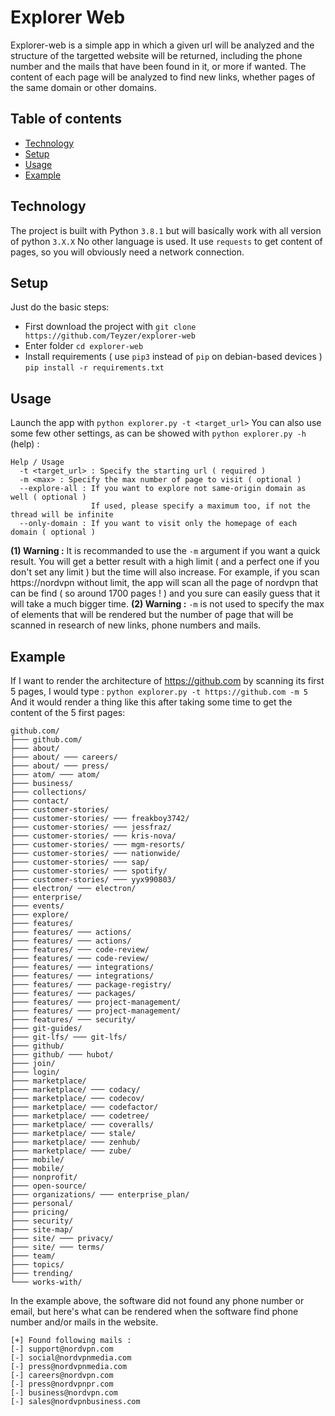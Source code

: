 
# Explorer Web

Explorer-web is a simple app in which a given url will be analyzed and the structure of the targetted website will be returned, including the phone number and the mails that have been found in it, or more if wanted. The content of each page will be analyzed to find new links, whether pages of the same domain or other domains. 

## Table of contents
* [Technology](#technology)
* [Setup](#setup)
* [Usage](#usage)
* [Example](#example)

## Technology
The project is built with Python `3.8.1` but will basically work with all version of python `3.X.X`
No other language is used.
It use `requests` to get content of pages, so you will obviously need a network connection.

## Setup
Just do the basic steps:
* First download the project with 
`git clone https://github.com/Teyzer/explorer-web`
* Enter folder
`cd explorer-web`
* Install requirements ( use `pip3` instead of `pip` on debian-based devices )
`pip install -r requirements.txt`

## Usage

Launch the app with `python explorer.py -t <target_url>`
You can also use some few other settings, as can be showed with `python explorer.py -h` (help) :
```
Help / Usage  
  -t <target_url> : Specify the starting url ( required )  
  -m <max> : Specify the max number of page to visit ( optional )  
  --explore-all : If you want to explore not same-origin domain as well ( optional )  
                  If used, please specify a maximum too, if not the thread will be infinite  
  --only-domain : If you want to visit only the homepage of each domain ( optional )
```

**(1) Warning :** It is recommanded to use the `-m` argument if you want a quick result. You will get a better result with a high limit ( and a perfect one if you don't set any limit ) but the time will also increase. For example, if you scan https://nordvpn without limit, the app will scan all the page of nordvpn that can be find ( so around 1700 pages ! ) and you sure can easily guess that it will take a much bigger time.
**(2) Warning :** `-m` is not used to specify the max of elements that will be rendered but the number of page that will be scanned in research of new links, phone numbers and mails.

## Example

If I want to render the architecture of https://github.com by scanning its first 5 pages, I would type :
`python explorer.py -t https://github.com -m 5` 
And it would render a thing like this after taking some time to get the content of the 5 first pages:
```
github.com/  
├─── github.com/  
├─── about/  
├─── about/ ─── careers/  
├─── about/ ─── press/  
├─── atom/ ─── atom/  
├─── business/  
├─── collections/  
├─── contact/  
├─── customer-stories/  
├─── customer-stories/ ─── freakboy3742/  
├─── customer-stories/ ─── jessfraz/  
├─── customer-stories/ ─── kris-nova/  
├─── customer-stories/ ─── mgm-resorts/  
├─── customer-stories/ ─── nationwide/  
├─── customer-stories/ ─── sap/  
├─── customer-stories/ ─── spotify/  
├─── customer-stories/ ─── yyx990803/  
├─── electron/ ─── electron/  
├─── enterprise/  
├─── events/  
├─── explore/  
├─── features/  
├─── features/ ─── actions/  
├─── features/ ─── actions/  
├─── features/ ─── code-review/  
├─── features/ ─── code-review/  
├─── features/ ─── integrations/  
├─── features/ ─── integrations/  
├─── features/ ─── package-registry/  
├─── features/ ─── packages/  
├─── features/ ─── project-management/  
├─── features/ ─── project-management/  
├─── features/ ─── security/  
├─── git-guides/  
├─── git-lfs/ ─── git-lfs/  
├─── github/  
├─── github/ ─── hubot/  
├─── join/  
├─── login/  
├─── marketplace/  
├─── marketplace/ ─── codacy/  
├─── marketplace/ ─── codecov/  
├─── marketplace/ ─── codefactor/  
├─── marketplace/ ─── codetree/  
├─── marketplace/ ─── coveralls/  
├─── marketplace/ ─── stale/  
├─── marketplace/ ─── zenhub/  
├─── marketplace/ ─── zube/  
├─── mobile/  
├─── mobile/  
├─── nonprofit/  
├─── open-source/  
├─── organizations/ ─── enterprise_plan/  
├─── personal/  
├─── pricing/  
├─── security/  
├─── site-map/  
├─── site/ ─── privacy/  
├─── site/ ─── terms/  
├─── team/  
├─── topics/  
├─── trending/  
└─── works-with/
```
In the example above, the software did not found any phone number or email, but here's what can be rendered when the software find phone number and/or mails in the website.

```
[+] Found following mails :  
[-] support@nordvpn.com  
[-] social@nordvpnmedia.com  
[-] press@nordvpnmedia.com  
[-] careers@nordvpn.com  
[-] press@nordvpnpr.com  
[-] business@nordvpn.com  
[-] sales@nordvpnbusiness.com
```
